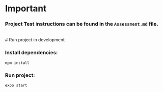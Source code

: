 # Important

### Project Test instructions can be found in the `Assessment.md` file.
<br/>
# Run project in development

### Install dependencies:
```
npm install
```
### Run project: 
```
expo start
```


